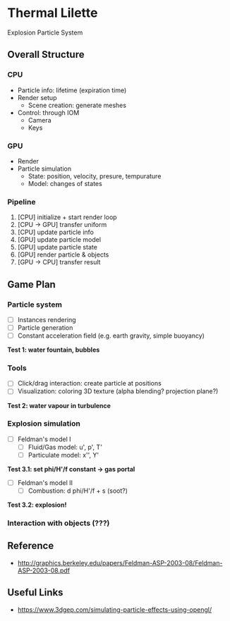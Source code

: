 # Thermal Lilette

Explosion Particle System

## Overall Structure
### CPU
* Particle info: lifetime (expiration time)
* Render setup
  * Scene creation: generate meshes
* Control: through IOM
  * Camera
  * Keys
  
### GPU
* Render
* Particle simulation
  * State: position, velocity, presure, tempurature
  * Model: changes of states
  
### Pipeline
1. [CPU] initialize + start render loop
2. [CPU -> GPU] transfer uniform
3. [CPU] update particle info
4. [GPU] update particle model
5. [GPU] update particle state
6. [GPU] render particle & objects
7. [GPU -> CPU] transfer result

## Game Plan
### Particle system
- [ ] Instances rendering
- [ ] Particle generation
- [ ] Constant acceleration field (e.g. earth gravity, simple buoyancy)

**Test 1: water fountain, bubbles**

### Tools
- [ ] Click/drag interaction: create particle at positions
- [ ] Visualization: coloring 3D texture (alpha blending? projection plane?)

**Test 2: water vapour in turbulence**

### Explosion simulation
- [ ] Feldman's model I
  - [ ] Fluid/Gas model: u', p', T'
  - [ ] Particulate model: x'', Y'
  
**Test 3.1: set phi/H'/f constant -> gas portal**

- [ ] Feldman's model II
  - [ ] Combustion: d phi/H'/f + s (soot?)
  
**Test 3.2: explosion!**

### Interaction with objects (???)

## Reference
- http://graphics.berkeley.edu/papers/Feldman-ASP-2003-08/Feldman-ASP-2003-08.pdf

## Useful Links
- https://www.3dgep.com/simulating-particle-effects-using-opengl/

